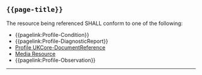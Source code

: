 ## <code>{{page-title}}</code>

The resource being referenced SHALL conform to one of the following:
* {{pagelink:Profile-Condition}}
* {{pagelink:Profile-DiagnosticReport}}
* <a href="https://simplifier.net/guide/UKCoreImplementationGuideAssetsinDevelopment/Home/ProfilesandExtensions/ProfileUKCore-DocumentReference?version=current" target="_blank" class="external">Profile UKCore-DocumentReference</a>
* [Media Resource](https://hl7.org/fhir/R4/Media.html)
* {{pagelink:Profile-Observation}}

---